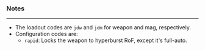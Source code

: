 ### Notes
---
- The loadout codes are `jdw` and `jdm` for weapon and mag, respectively.
- Configuration codes are:
	- `rapid`: Locks the weapon to hyperburst RoF, except it's full-auto.
